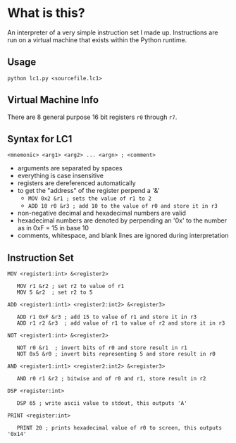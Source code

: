 What is this?
=============

An interpreter of a very simple instruction set I made up. Instructions are run on a virtual machine that exists within the Python runtime.


Usage
------------------

    python lc1.py <sourcefile.lc1> 


Virtual Machine Info
----------

There are 8 general purpose 16 bit registers `r0` through `r7`.


Syntax for LC1
------------

    <mnemonic> <arg1> <arg2> ... <argn> ; <comment>

 -  arguments are separated by spaces
 -  everything is case insensitive
 -  registers are dereferenced automatically
 -  to get the "address" of the register perpend a '&'
    - `MOV 0x2 &r1 ; sets the value of r1 to 2`
    - `ADD 10 r0 &r3 ; add 10 to the value of r0 and store it in r3`
 - non-negative decimal and hexadecimal numbers are valid
 - hexadecimal numbers are denoted by perpending an '0x' to the number as in 0xF = 15 in base 10
 - comments, whitespace, and blank lines are ignored during interpretation 

Instruction Set
----------------

    MOV <register1:int> &<register2>

       MOV r1 &r2 ; set r2 to value of r1
       MOV 5 &r2  ; set r2 to 5

    ADD <register1:int1> <register2:int2> &<register3>

       ADD r1 0xF &r3 ; add 15 to value of r1 and store it in r3
       ADD r1 r2 &r3  ; add value of r1 to value of r2 and store it in r3

    NOT <register1:int> &<register2>

       NOT r0 &r1  ; invert bits of r0 and store result in r1
       NOT 0x5 &r0 ; invert bits representing 5 and store result in r0

    AND <register1:int1> <register2:int2> &<register3>
       
       AND r0 r1 &r2 ; bitwise and of r0 and r1, store result in r2

    DSP <register:int>
       
       DSP 65 ; write ascii value to stdout, this outputs 'A'

    PRINT <register:int>
       
       PRINT 20 ; prints hexadecimal value of r0 to screen, this outputs '0x14'
